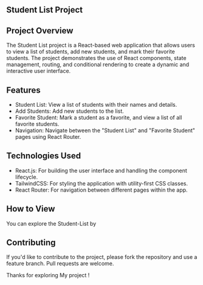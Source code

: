 ## Student List Project

## Project Overview
The Student List project is a React-based web application that allows users to view a list of students, add new students, and mark their favorite students. The project demonstrates the use of React components, state management, routing, and conditional rendering to create a dynamic and interactive user interface.

## Features
- Student List: View a list of students with their names and details.
- Add Students: Add new students to the list.
- Favorite Student: Mark a student as a favorite, and view a list of all favorite students.
- Navigation: Navigate between the "Student List" and "Favorite Student" pages using React Router.

## Technologies Used
- React.js: For building the user interface and handling the component lifecycle.
- TailwindCSS: For styling the application with utility-first CSS classes.
- React Router: For navigation between different pages within the app.

## How to View
You can explore the Student-List by 

## Contributing
If you'd like to contribute to the project, please fork the repository and use a feature branch. Pull requests are welcome.

Thanks for exploring My project !
